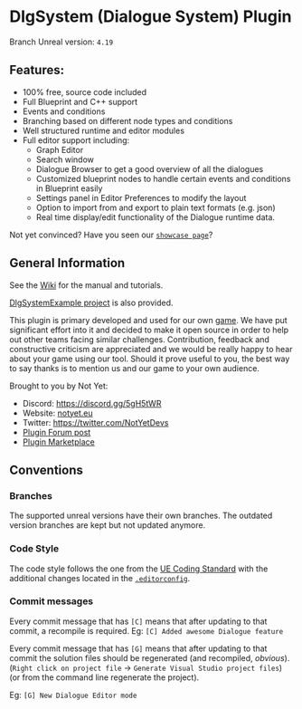 # DlgSystem (Dialogue System) Plugin

Branch Unreal version: `4.19`

## Features:

- 100% free, source code included
- Full Blueprint and C++ support
- Events and conditions
- Branching based on different node types and conditions
- Well structured runtime and editor modules
- Full editor support including:
    - Graph Editor
    - Search window
    - Dialogue Browser to get a good overview of all the dialogues
    - Customized blueprint nodes to handle certain events and conditions in Blueprint easily
    - Settings panel in Editor Preferences to modify the layout
    - Option to import from and export to plain text formats (e.g. json)
    - Real time display/edit functionality of the Dialogue runtime data.

Not yet convinced? Have you seen our [`showcase page`](https://gitlab.com/NotYetGames/DlgSystem/wikis/Feature-Showcase)?

## General Information

See the [Wiki](https://gitlab.com/NotYetGames/DlgSystem/wikis/home) for the manual and tutorials.

[DlgSystemExample project](https://gitlab.com/NotYetGames/DlgSystemExample/tree/4.19) is also provided.

This plugin is primary developed and used for our own [game](http://www.warriorb.com).
We have put significant effort into it and decided to make it open source in order to help out other teams facing similar challenges.
Contribution, feedback and constructive criticism are appreciated and we would be really happy to hear about your game using our tool.
Should it prove useful to you, the best way to say thanks is to mention us and our game to your own audience.

Brought to you by Not Yet:
* Discord: https://discord.gg/5gH5tWR
* Website: [notyet.eu](http://www.notyet.eu)
* Twitter: https://twitter.com/NotYetDevs
* [Plugin Forum post](https://forums.unrealengine.com/community/community-content-tools-and-tutorials/1424923-open-source-dialogue-system-plugin)
* [Plugin Marketplace](https://www.unrealengine.com/marketplace/not-yet-dialogue-system)


## Conventions

### Branches
The supported unreal versions have their own branches.
The outdated version branches are kept but not updated anymore.

### Code Style

The code style follows the one from the [UE Coding Standard](https://docs.unrealengine.com/latest/INT/Programming/Development/CodingStandard/)
with the additional changes located in the [`.editorconfig`](.editorconfig).

### Commit messages

Every commit message that has `[C]` means that after updating to that commit, a recompile is required.
Eg: `[C] Added awesome Dialogue feature`

Every commit message that has `[G]` means that after updating to that commit the solution files should be regenerated (and recompiled, *obvious*).
(`Right click on project file` -> `Generate Visual Studio project files`) (or from the command line regenerate the project).

Eg: `[G] New Dialogue Editor mode`
